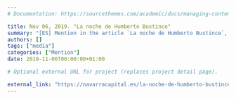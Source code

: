 ```yaml
---
# Documentation: https://sourcethemes.com/academic/docs/managing-content/

title: Nov 06, 2019. "La noche de Humberto Bustince"
summary: "[ES] Mention in the article `La noche de Humberto Bustince`, published in the economic news newspaper _NavarraCapital.es_. Mention related to the SCIE-BBVA award"
authors: []
tags: ["media"]
categories: ["Mention"]
date: 2019-11-06T00:00:00+01:00

# Optional external URL for project (replaces project detail page).

external_link: "https://navarracapital.es/la-noche-de-humberto-bustince/"
---
```

